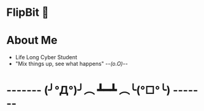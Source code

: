# FlipBit 👻

# About Me
* Life Long Cyber Student
* "Mix things up, see what happens" --_(o.O)_--

# ------- (╯°Д°)╯︵ ┻━┻ ︵╰(°□°╰) -------






